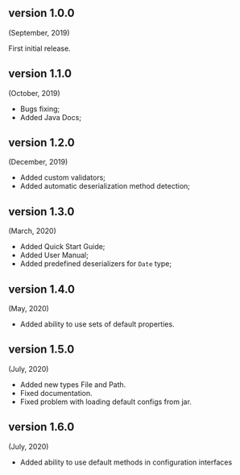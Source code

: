 
## version 1.0.0
(September, 2019)

First initial release.


## version 1.1.0
(October, 2019)
- Bugs fixing;
- Added Java Docs;


## version 1.2.0
(December, 2019)
- Added custom validators;
- Added automatic deserialization method detection; 


## version 1.3.0
(March, 2020)
- Added Quick Start Guide;
- Added User Manual;
- Added predefined deserializers for `Date` type;


## version 1.4.0
(May, 2020)
- Added ability to use sets of default properties.


## version 1.5.0
(July, 2020)
- Added new types File and Path.
- Fixed documentation.
- Fixed problem with loading default configs from jar.


## version 1.6.0
(July, 2020)
- Added ability to use default methods in configuration interfaces
